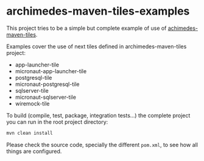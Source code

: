 # archimedes-maven-tiles-examples

This project tries to be a simple but complete example of use of [achimedes-maven-tiles](https://github.com/archimedes-projects/archimedes-maven-tiles).

Examples cover the use of next tiles defined in archimedes-maven-tiles project:
- app-launcher-tile
- micronaut-app-launcher-tile
- postgresql-tile
- micronaut-postgresql-tile
- sqlserver-tile
- micronaut-sqlserver-tile
- wiremock-tile
  
To build (compile, test, package, integration tests...) the complete project you can run in the root project directory:

 ```bash
mvn clean install
```

Please check the source code, specially the different `pom.xml`, to see how all things are configured.